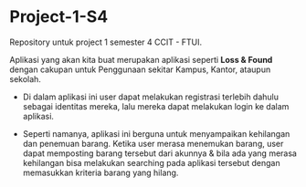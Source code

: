 # Project-1-S4
Repository untuk project 1 semester 4 CCIT - FTUI.

Aplikasi yang akan kita buat merupakan aplikasi seperti **Loss & Found** dengan cakupan untuk Penggunaan sekitar Kampus, Kantor, ataupun sekolah. 

- Di dalam aplikasi ini user dapat melakukan registrasi terlebih dahulu sebagai identitas mereka, lalu mereka dapat melakukan login ke dalam aplikasi. 

- Seperti namanya, aplikasi ini berguna untuk menyampaikan kehilangan dan penemuan barang. Ketika user merasa menemukan barang, user dapat memposting barang tersebut dari akunnya & bila ada yang merasa kehilangan bisa melakukan searching pada aplikasi tersebut dengan memasukkan kriteria barang yang hilang.
